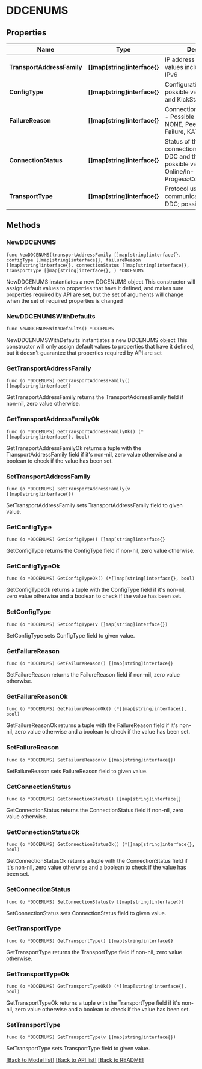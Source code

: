 # DDCENUMS

## Properties

Name | Type | Description | Notes
------------ | ------------- | ------------- | -------------
**TransportAddressFamily** | **[]map[string]interface{}** | IP address family; possible values include IPv4 and IPv6 | 
**ConfigType** | **[]map[string]interface{}** | Configuration Type of DDC; possible values are Manual and KickStart | 
**FailureReason** | **[]map[string]interface{}** | Connection Failure Reason - Possible Values are NONE, Peer Closure,Dial Failure, KATO | 
**ConnectionStatus** | **[]map[string]interface{}** | Status of the TCP connection between the DDC and the CDC instance; possible values include Online/In-Progess:Connecting/Offline | 
**TransportType** | **[]map[string]interface{}** | Protocol used for communication with the DDC; possible value is TCP | 

## Methods

### NewDDCENUMS

`func NewDDCENUMS(transportAddressFamily []map[string]interface{}, configType []map[string]interface{}, failureReason []map[string]interface{}, connectionStatus []map[string]interface{}, transportType []map[string]interface{}, ) *DDCENUMS`

NewDDCENUMS instantiates a new DDCENUMS object
This constructor will assign default values to properties that have it defined,
and makes sure properties required by API are set, but the set of arguments
will change when the set of required properties is changed

### NewDDCENUMSWithDefaults

`func NewDDCENUMSWithDefaults() *DDCENUMS`

NewDDCENUMSWithDefaults instantiates a new DDCENUMS object
This constructor will only assign default values to properties that have it defined,
but it doesn't guarantee that properties required by API are set

### GetTransportAddressFamily

`func (o *DDCENUMS) GetTransportAddressFamily() []map[string]interface{}`

GetTransportAddressFamily returns the TransportAddressFamily field if non-nil, zero value otherwise.

### GetTransportAddressFamilyOk

`func (o *DDCENUMS) GetTransportAddressFamilyOk() (*[]map[string]interface{}, bool)`

GetTransportAddressFamilyOk returns a tuple with the TransportAddressFamily field if it's non-nil, zero value otherwise
and a boolean to check if the value has been set.

### SetTransportAddressFamily

`func (o *DDCENUMS) SetTransportAddressFamily(v []map[string]interface{})`

SetTransportAddressFamily sets TransportAddressFamily field to given value.


### GetConfigType

`func (o *DDCENUMS) GetConfigType() []map[string]interface{}`

GetConfigType returns the ConfigType field if non-nil, zero value otherwise.

### GetConfigTypeOk

`func (o *DDCENUMS) GetConfigTypeOk() (*[]map[string]interface{}, bool)`

GetConfigTypeOk returns a tuple with the ConfigType field if it's non-nil, zero value otherwise
and a boolean to check if the value has been set.

### SetConfigType

`func (o *DDCENUMS) SetConfigType(v []map[string]interface{})`

SetConfigType sets ConfigType field to given value.


### GetFailureReason

`func (o *DDCENUMS) GetFailureReason() []map[string]interface{}`

GetFailureReason returns the FailureReason field if non-nil, zero value otherwise.

### GetFailureReasonOk

`func (o *DDCENUMS) GetFailureReasonOk() (*[]map[string]interface{}, bool)`

GetFailureReasonOk returns a tuple with the FailureReason field if it's non-nil, zero value otherwise
and a boolean to check if the value has been set.

### SetFailureReason

`func (o *DDCENUMS) SetFailureReason(v []map[string]interface{})`

SetFailureReason sets FailureReason field to given value.


### GetConnectionStatus

`func (o *DDCENUMS) GetConnectionStatus() []map[string]interface{}`

GetConnectionStatus returns the ConnectionStatus field if non-nil, zero value otherwise.

### GetConnectionStatusOk

`func (o *DDCENUMS) GetConnectionStatusOk() (*[]map[string]interface{}, bool)`

GetConnectionStatusOk returns a tuple with the ConnectionStatus field if it's non-nil, zero value otherwise
and a boolean to check if the value has been set.

### SetConnectionStatus

`func (o *DDCENUMS) SetConnectionStatus(v []map[string]interface{})`

SetConnectionStatus sets ConnectionStatus field to given value.


### GetTransportType

`func (o *DDCENUMS) GetTransportType() []map[string]interface{}`

GetTransportType returns the TransportType field if non-nil, zero value otherwise.

### GetTransportTypeOk

`func (o *DDCENUMS) GetTransportTypeOk() (*[]map[string]interface{}, bool)`

GetTransportTypeOk returns a tuple with the TransportType field if it's non-nil, zero value otherwise
and a boolean to check if the value has been set.

### SetTransportType

`func (o *DDCENUMS) SetTransportType(v []map[string]interface{})`

SetTransportType sets TransportType field to given value.



[[Back to Model list]](../README.md#documentation-for-models) [[Back to API list]](../README.md#documentation-for-api-endpoints) [[Back to README]](../README.md)


